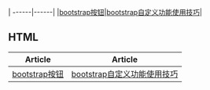 | ------|------|
|[bootstrap按钮](https://github.com/Narutocc/Bootstrap/issues/1)|[bootstrap自定义功能使用技巧](https://github.com/Narutocc/Bootstrap/issues/2)|


## HTML
| Article | Article |
| --------- | --------- |
[bootstrap按钮](https://github.com/Narutocc/Bootstrap/issues/1)|[bootstrap自定义功能使用技巧](https://github.com/Narutocc/Bootstrap/issues/2)|
